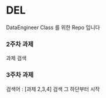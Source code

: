 # DEL

DataEngineer Class 를 위한 Repo 입니다

### 2주차 과제
과제 검색


### 3주차 과제


검색어 : [과제 2,3,4] 검색 그 하단부터 시작
